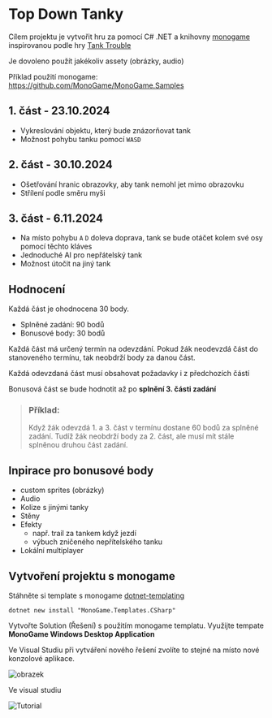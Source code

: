 # Top Down Tanky

Cílem projektu je vytvořit hru za pomocí C# .NET a knihovny [monogame](https://monogame.net/) inspirovanou podle hry [Tank Trouble](https://tanktrouble.com/)

Je dovoleno použít jakékoliv assety (obrázky, audio)

Příklad použití monogame: https://github.com/MonoGame/MonoGame.Samples

## 1. část - 23.10.2024

- Vykreslování objektu, který bude znázorňovat tank
- Možnost pohybu tanku pomocí `WASD`

## 2. část - 30.10.2024

- Ošetřování hranic obrazovky, aby tank nemohl jet mimo obrazovku
- Střílení podle směru myši

## 3. část - 6.11.2024

- Na místo pohybu `A` `D` doleva doprava, tank se bude otáčet kolem své osy pomocí těchto kláves
- Jednoduché AI pro nepřátelský tank
- Možnost útočit na jiný tank

## Hodnocení

Každá část je ohodnocena 30 body.

- Splněné zadání: 90 bodů
- Bonusové body: 30 bodů

Každá část má určený termín na odevzdání. Pokud žák neodevzdá část do stanoveného termínu, tak neobdrží body za danou část.

Každá odevzdaná část musí obsahovat požadavky i z předchozích částí

Bonusová část se bude hodnotit až po **splnění 3. části zadání**

> ### Příklad:
> 
> Když žák odevzdá 1. a 3. část v termínu dostane 60 bodů za splněné zadání. Tudíž žák neobdrží body za 2. část, ale musí mít stále splněnou druhou část zadání. 

## Inpirace pro bonusové body

- custom sprites (obrázky)
- Audio
- Kolize s jinými tanky
- Stěny
- Efekty
    - např. trail za tankem když jezdí
    - výbuch zničeného nepřítelského tanku
- Lokální multiplayer


## Vytvoření projektu s monogame

Stáhněte si template s monogame [dotnet-templating](https://github.com/dotnet/templating/wiki/Available-templates-for-dotnet-new)

`dotnet new install "MonoGame.Templates.CSharp"`

Vytvořte Solution (Řešení) s použitím monogame templatu. Využijte tempate **MonoGame Windows Desktop Application**

Ve Visual Studiu při vytváření nového řešení zvolíte to stejné na místo nové konzolové aplikace.

![obrazek](https://github.com/user-attachments/assets/f8f4d69b-639a-4305-ae41-d77c5430da74)

Ve visual studiu

![Tutorial](https://github.com/user-attachments/assets/c0116c53-2923-44c1-8d6e-9afc8412317c)


